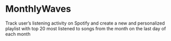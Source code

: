 # MonthlyWaves
Track user’s listening activity on Spotify and create a  new and personalized playlist with top 20 most listened to songs from the month on the last day of each month
